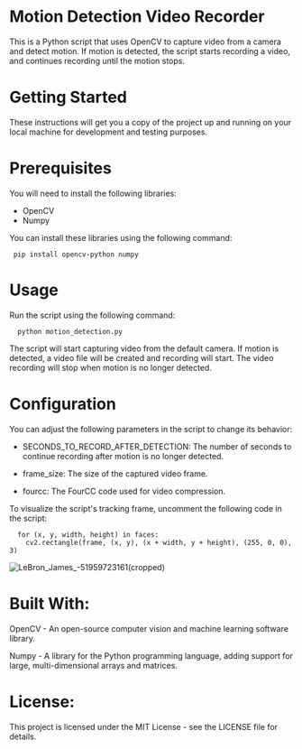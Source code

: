 # Motion Detection Video Recorder

This is a Python script that uses OpenCV to capture video from a camera and detect motion. If motion is detected, the script starts recording a video, and continues recording until the motion stops.

# Getting Started

These instructions will get you a copy of the project up and running on your local machine for development and testing purposes.

# Prerequisites


You will need to install the following libraries:

  - OpenCV
  - Numpy

You can install these libraries using the following command:
```
 pip install opencv-python numpy
```

# Usage

Run the script using the following command:

```
  python motion_detection.py
```
The script will start capturing video from the default camera. If motion is detected, a video file will be created and recording will start. The video recording will stop when motion is no longer detected.

# Configuration

You can adjust the following parameters in the script to change its behavior:

  - SECONDS_TO_RECORD_AFTER_DETECTION: The number of seconds to continue recording after motion is no longer detected.

  - frame_size: The size of the captured video frame.

  - fourcc: The FourCC code used for video compression.

To visualize the script's tracking frame, uncomment the following code in the script:

  
      for (x, y, width, height) in faces:
        cv2.rectangle(frame, (x, y), (x + width, y + height), (255, 0, 0), 3)
        
        
![LeBron_James_-_51959723161_(cropped)](https://user-images.githubusercontent.com/122713100/217488507-f5ea4fdb-5483-4690-a6a9-4f44138742e1.jpg)

# Built With:

OpenCV - An open-source computer vision and machine learning software library.

Numpy - A library for the Python programming language, adding support for large, multi-dimensional arrays and matrices.

# License:

This project is licensed under the MIT License - see the LICENSE file for details.
